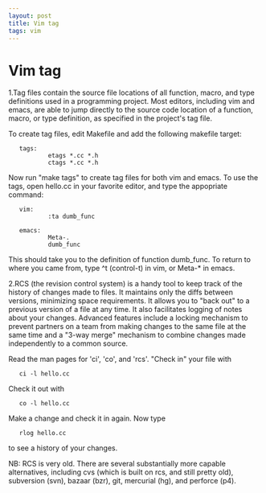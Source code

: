 ```yaml
---
layout: post
title: Vim tag
tags: vim
---
```

# Vim tag
1.Tag files contain the source file locations of all function,
macro, and type definitions used in a programming project.  Most
editors, including vim and emacs, are able to jump directly to the
source code location of a function, macro, or type definition, as
specified in the project's tag file.

To create tag files, edit Makefile and add the following makefile
target:

```
   tags:
           etags *.cc *.h
           ctags *.cc *.h
```

Now run "make tags" to create tag files for both vim and emacs.
To use the tags, open hello.cc in your favorite editor, and type
the appopriate command:

```
   vim:
           :ta dumb_func

   emacs:
           Meta-.
           dumb_func
```

This should take you to the definition of function dumb_func.
To return to where you came from, type ^t (control-t) in vim, or
Meta-* in emacs.

2.RCS (the revision control system) is a handy tool to keep track of the
history of changes made to files.  It maintains only the diffs between
versions, minimizing space requirements.  It allows you to "back out" to
a previous version of a file at any time.  It also facilitates logging
of notes about your changes.  Advanced features include a locking
mechanism to prevent partners on a team from making changes to the same
file at the same time and a "3-way merge" mechanism to combine changes
made independently to a common source.

Read the man pages for 'ci', 'co', and 'rcs'.
"Check in" your file with

```
   ci -l hello.cc
```

Check it out with

```
   co -l hello.cc
```

Make a change and check it in again.  Now type

```
   rlog hello.cc
```

to see a history of your changes.

NB: RCS is very old.  There are several substantially more capable
alternatives, including cvs (which is built on rcs, and still
pretty old), subversion (svn), bazaar (bzr), git, mercurial (hg),
and perforce (p4).